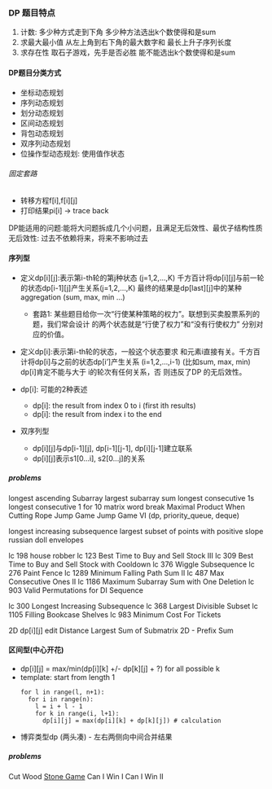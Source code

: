 ### DP 题目特点
1. 计数:
   多少种方式走到下角
   多少种方法选出k个数使得和是sum
2. 求最大最小值
    从左上角到右下角的最大数字和
    最长上升子序列长度
3. 求存在性
    取石子游戏，先手是否必胜
    能不能选出k个数使得和是sum

####  DP题目分类方式
- 坐标动态规划
- 序列动态规划
- 划分动态规划
- 区间动态规划
- 背包动态规划
- 双序列动态规划
- 位操作型动态规划: 使用值作状态

###### 固定套路
- 转移方程f[i],f[i][j]
- 打印结果pi[i] -> trace back


DP能适用的问题:能将大问题拆成几个小问题，且满足无后效性、最优子结构性质
无后效性: 过去不依赖将来，将来不影响过去


#### 序列型
- 定义dp[i][j]:表示第i-th轮的第j种状态 (j=1,2,...,K)
千方百计将dp[i][j]与前一轮的状态dp[i-1][j]产生关系(j=1,2,...,K)
最终的结果是dp[last][j]中的某种aggregation (sum, max, min ...)

  - 套路1: 某些题目给你一次“行使某种策略的权力”。联想到买卖股票系列的题，我们常会设计 的两个状态就是“行使了权力”和“没有行使权力”
分别对应的价值。

- 定义dp[i]:表示第i-th轮的状态，一般这个状态要求 和元素i直接有关。千方百计将dp[i]与之前的状态dp[i’]产生关系 (i=1,2,...,i-1) (比如sum, max, min) dp[i]肯定不能与大于 i的轮次有任何关系，否 则违反了DP 的无后效性。

- dp[i]: 可能的2种表述
  - dp[i]: the result from index 0 to i (first ith results)
  - dp[i]: the result from index i to the end

- 双序列型
  - dp[i][j]与dp[i-1][j], dp[i-1][j-1], dp[i][j-1]建立联系
  - dp[i][j]表示s1[0...i], s2[0...j]的关系


##### problems
longest ascending Subarray
largest subarray sum
longest consecutive 1s
longest consecutive 1 for 10 matrix
word break
Maximal Product When Cutting Rope
Jump Game
Jump Game VI (dp, priority_queue, deque)

longest increasing subsequence
largest subset of points with positive slope
russian doll envelopes

lc 198 house robber
lc 123 Best Time to Buy and Sell Stock III
lc 309 Best Time to Buy and Sell Stock with Cooldown
lc 376 Wiggle Subsequence
lc 276 Paint Fence
lc 1289 Minimum Falling Path Sum II
lc 487 Max Consecutive Ones II
lc 1186 Maximum Subarray Sum with One Deletion
lc 903 Valid Permutations for DI Sequence

lc 300 Longest Increasing Subsequence
lc 368 Largest Divisible Subset
lc 1105 Filling Bookcase Shelves
lc 983 Minimum Cost For Tickets

2D dp[i][j]
edit Distance
Largest Sum of Submatrix 2D - Prefix Sum


#### 区间型(中心开花)

- dp[i][j] = max/min(dp[i][k] +/- dp[k][j] + ?) for all possible k
- template: start from length 1
  ```
  for l in range(l, n+1):
    for i in range(n):
      l = i + l - 1
      for k in range(i, l+1):
        dp[i][j] = max(dp[i][k] + dp[k][j]) # calculation
  ```
- 博弈类型dp (两头凑) - 左右两侧向中间合并结果

##### problems
Cut Wood
[Stone Game]()
Can I Win I
Can I Win II






